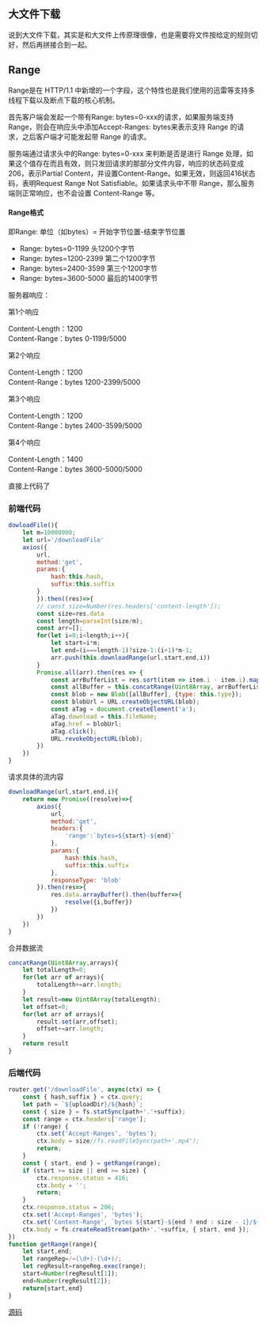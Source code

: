## 大文件下载

说到大文件下载，其实是和大文件上传原理很像，也是需要将文件按给定的规则切好，然后再拼接合到一起。

## Range

Range是在 HTTP/1.1 中新增的一个字段，这个特性也是我们使用的迅雷等支持多线程下载以及断点下载的核心机制。

首先客户端会发起一个带有Range: bytes=0-xxx的请求，如果服务端支持 Range，则会在响应头中添加Accept-Ranges: bytes来表示支持 Range 的请求，之后客户端才可能发起带 Range 的请求。

服务端通过请求头中的Range: bytes=0-xxx 来判断是否是进行 Range 处理，如果这个值存在而且有效，则只发回请求的那部分文件内容，响应的状态码变成206，表示Partial Content，并设置Content-Range。如果无效，则返回416状态码，表明Request Range Not Satisfiable。如果请求头中不带 Range，那么服务端则正常响应，也不会设置 Content-Range 等。

#### Range格式
即Range: 单位（如bytes）= 开始字节位置-结束字节位置

+ Range: bytes=0-1199 头1200个字节
+ Range: bytes=1200-2399 第二个1200字节
+ Range: bytes=2400-3599 第三个1200字节
+ Range: bytes=3600-5000 最后的1400字节

服务器响应：

第1个响应

Content-Length：1200<br>
Content-Range：bytes 0-1199/5000

第2个响应

Content-Length：1200<br>
Content-Range：bytes 1200-2399/5000

第3个响应

Content-Length：1200<br>
Content-Range：bytes 2400-3599/5000

第4个响应

Content-Length：1400<br>
Content-Range：bytes 3600-5000/5000

直接上代码了

### 前端代码

```js
dowloadFile(){
    let m=10000000;
    let url='/downloadFile'
    axios({
        url,
        method:'get',
        params:{
            hash:this.hash,
            suffix:this.suffix
        }
        }).then((res)=>{
        // const size=Number(res.headers['content-length']);
        const size=res.data
        const length=parseInt(size/m);
        const arr=[];
        for(let i=0;i<length;i++){
            let start=i*m;
            let end=(i===length-1)?size-1:(i+1)*m-1;
            arr.push(this.downloadRange(url,start,end,i))
        }
        Promise.all(arr).then(res => {
            const arrBufferList = res.sort(item => item.i - item.i).map(item => new Uint8Array(item.buffer));
            const allBuffer = this.concatRange(Uint8Array, arrBufferList);
            const blob = new Blob([allBuffer], {type: this.type});
            const blobUrl = URL.createObjectURL(blob);
            const aTag = document.createElement('a');
            aTag.download = this.fileName;
            aTag.href = blobUrl;
            aTag.click();
            URL.revokeObjectURL(blob);
        })
    })
}
```

请求具体的流内容

```js
downloadRange(url,start,end,i){
    return new Promise((resolve)=>{
        axios({
            url,
            method:'get',
            headers:{
                'range':`bytes=${start}-${end}`
            },
            params:{
                hash:this.hash,
                suffix:this.suffix
            },
            responseType: 'blob'
        }).then(res=>{
            res.data.arrayBuffer().then(buffer=>{
                resolve({i,buffer})
            })
        })
    })
}
```

合并数据流
```js
concatRange(Uint8Array,arrays){
    let totalLength=0;
    for(let arr of arrays){
        totalLength+=arr.length;
    }
    let result=new Uint8Array(totalLength);
    let offset=0;
    for(let arr of arrays){
        result.set(arr,offset);
        offset+=arr.length;
    }
    return result
}
```

### 后端代码

```js
router.get('/downloadFile', async(ctx) => {
    const { hash,suffix } = ctx.query;
    let path = `${uploadDir}/${hash}`;
    const { size } = fs.statSync(path+'.'+suffix);
    const range = ctx.headers['range'];
    if (!range) { 
        ctx.set('Accept-Ranges', 'bytes');
        ctx.body = size//fs.readFileSync(path+'.mp4');
        return;
    }
    const { start, end } = getRange(range);
    if (start >= size || end >= size) {
        ctx.response.status = 416;
        ctx.body = '';
        return;
    }
    ctx.response.status = 206;
    ctx.set('Accept-Ranges', 'bytes');
    ctx.set('Content-Range', `bytes ${start}-${end ? end : size - 1}/${size}`);
    ctx.body = fs.createReadStream(path+'.'+suffix, { start, end });
})
function getRange(range){
    let start,end;
    let rangeReg=/=(\d+)-(\d+)/;
    let regResult=rangeReg.exec(range);
    start=Number(regResult[1]);
    end=Number(regResult[2]);
    return{start,end}
}
```

[源码](https://github.com/tzcteddy/vue-sf)